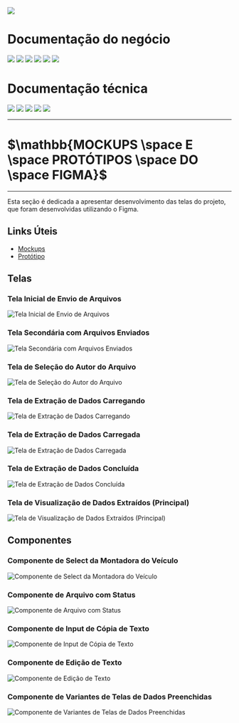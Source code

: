 

[![](https://img.shields.io/badge/Home-000000?style=for-the-badge&logo=markdown&logoColor=white)](home)

# Documentação do negócio
[![](https://img.shields.io/badge/Sprints-000000?style=for-the-badge&logo=markdown&logoColor=white)](sprints)
[![](https://img.shields.io/badge/Requisitos-000000?style=for-the-badge&logo=markdown&logoColor=white)](requisitos)
[![](https://img.shields.io/badge/Processos-000000?style=for-the-badge&logo=markdown&logoColor=white)](processos)
[![](https://img.shields.io/badge/Gerência-000000?style=for-the-badge&logo=markdown&logoColor=white)](gerencia)
[![](https://img.shields.io/badge/Horários-000000?style=for-the-badge&logo=markdown&logoColor=white)](horarios)
[![](https://img.shields.io/badge/squads-000000?style=for-the-badge&logo=markdown&logoColor=white)](squads)

# Documentação técnica
[![](https://img.shields.io/badge/Arquitetura-000000?style=for-the-badge&logo=markdown&logoColor=white)](arquitetura)
[![](https://img.shields.io/badge/Mockups-FF7518?style=for-the-badge&logo=markdown&logoColor=black)](mockups)
[![](https://img.shields.io/badge/Banco_de_dados-000000?style=for-the-badge&logo=markdown&logoColor=white)](banco_dados)
[![](https://img.shields.io/badge/Instalação-000000?style=for-the-badge&logo=markdown&logoColor=white)](instalacao)
[![](https://img.shields.io/badge/Configuração-000000?style=for-the-badge&logo=markdown&logoColor=white)](configuracao)

---
# $`\mathbb{MOCKUPS \space E \space PROTÓTIPOS \space DO \space FIGMA}`$
---

Esta seção é dedicada a apresentar desenvolvimento das telas do projeto, que foram desenvolvidas utilizando o Figma.

## Links Úteis

-   [Mockups](https://www.figma.com/file/ZiXeRX84pQngz6GPoXnFgU/Figma-Oficial---AGES%26Sinosserra?node-id=0-1&t=wwhjHaTpCBwkcaUp-0)
-   [Protótipo](https://www.figma.com/proto/ZiXeRX84pQngz6GPoXnFgU/Figma-Oficial---AGES%26Sinosserra?node-id=245-1556&scaling=contain&page-id=0%3A1&starting-point-node-id=245%3A1556)

## Telas

### Tela Inicial de Envio de Arquivos

![Tela Inicial de Envio de Arquivos](https://tools.ages.pucrs.br/veiculos-via-montadora/wiki/-/raw/main/pictures/figmaMockups/01_HomeScreen.jpg)

### Tela Secondária com Arquivos Enviados

![Tela Secondária com Arquivos Enviados](https://tools.ages.pucrs.br/veiculos-via-montadora/wiki/-/raw/main/pictures/figmaMockups/02_FileUpload.jpg)

### Tela de Seleção do Autor do Arquivo

![Tela de Seleção do Autor do Arquivo](https://tools.ages.pucrs.br/veiculos-via-montadora/wiki/-/raw/main/pictures/figmaMockups/03_FileType.jpg)

### Tela de Extração de Dados Carregando

![Tela de Extração de Dados Carregando](https://tools.ages.pucrs.br/veiculos-via-montadora/wiki/-/raw/main/pictures/figmaMockups/04_FilesReading.jpg)

### Tela de Extração de Dados Carregada

![Tela de Extração de Dados Carregada](https://tools.ages.pucrs.br/veiculos-via-montadora/wiki/-/raw/main/pictures/figmaMockups/05_FilesReadingLoaded.jpg)

### Tela de Extração de Dados Concluída

![Tela de Extração de Dados Concluída](https://tools.ages.pucrs.br/veiculos-via-montadora/wiki/-/raw/main/pictures/figmaMockups/06_FilesRead.jpg)

### Tela de Visualização de Dados Extraídos (Principal)

![Tela de Visualização de Dados Extraídos (Principal)](https://tools.ages.pucrs.br/veiculos-via-montadora/wiki/-/raw/main/pictures/figmaMockups/07_MainScreen.jpg)

## Componentes

### Componente de Select da Montadora do Veículo

![Componente de Select da Montadora do Veículo](https://tools.ages.pucrs.br/veiculos-via-montadora/wiki/-/raw/main/pictures/figmaMockups/components/&%20DropdownField.png)

### Componente de Arquivo com Status

![Componente de Arquivo com Status](https://tools.ages.pucrs.br/veiculos-via-montadora/wiki/-/raw/main/pictures/figmaMockups/components/FileIcon.png)

### Componente de Input de Cópia de Texto

![Componente de Input de Cópia de Texto](https://tools.ages.pucrs.br/veiculos-via-montadora/wiki/-/raw/main/pictures/figmaMockups/components/Input.png)

### Componente de Edição de Texto

![Componente de Edição de Texto](https://tools.ages.pucrs.br/veiculos-via-montadora/wiki/-/raw/main/pictures/figmaMockups/components/EditButton.png)

### Componente de Variantes de Telas de Dados Preenchidas

![Componente de Variantes de Telas de Dados Preenchidas](https://tools.ages.pucrs.br/veiculos-via-montadora/wiki/-/raw/main/pictures/figmaMockups/components/Dados.png)
